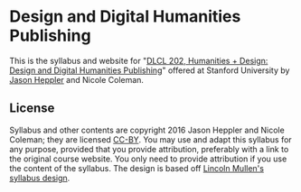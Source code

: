 # Design and Digital Humanities Publishing

This is the syllabus and website for "[DLCL 202, Humanities + Design: Design and Digital Humanities Publishing](http://jasonheppler.org/teaching/dh-publishing.2016/)" offered at Stanford University by [Jason Heppler](http://jasonheppler.org) and Nicole Coleman.

## License

Syllabus and other contents are copyright 2016 Jason Heppler and Nicole Coleman; they are licensed [CC-BY](http://creativecommons.org/licenses/by/4.0/). You may use and adapt this syllabus for any purpose, provided that you provide attribution, preferably with a link to the original course website. You only need to provide attribution if you use the content of the syllabus. The design is based off [Lincoln Mullen's syllabus design](https://github.com/lmullen/data-and-visualization-in-dh).
